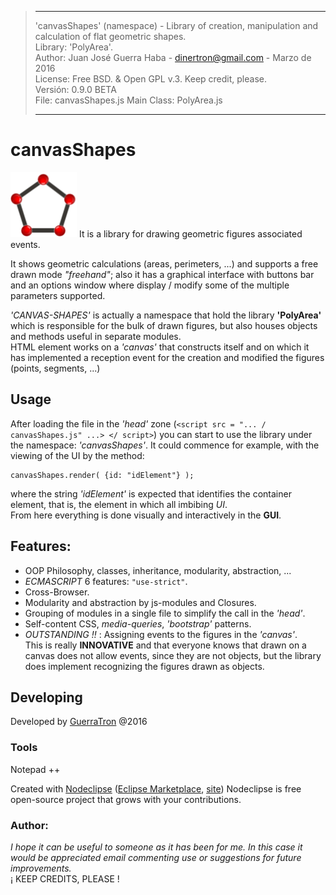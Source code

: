 > -----------------------------------------------------------------------------------------------------
>   'canvasShapes' (namespace) - Library of creation, manipulation and calculation of flat geometric shapes.  
>   Library: 'PolyArea'.  
>   Author: Juan José Guerra Haba - dinertron@gmail.com - Marzo de 2016  
>   License: Free BSD. & Open GPL v.3. Keep credit, please.  
>   Versión: 0.9.0 BETA   
>   File: canvasShapes.js               Main Class: PolyArea.js  
>   
> ----------------------------------------------------------------------------------------------------
# canvasShapes
[![canvasshapes logo](img/canvasShapes-logo.png "CanvasShapes GitHub page")](http://guerratron.github.io/canvasShapes "CanvasShapes page")
 It is a library for drawing geometric figures associated events.  
 
 It shows geometric calculations (areas, perimeters, ...) and supports a free drawn mode *"freehand"*; also it has a graphical interface with buttons bar and an options window where display / modify some of the multiple parameters supported.  
 
 *'CANVAS-SHAPES'* is actually a namespace that hold the library **'PolyArea'** which is responsible for the bulk of drawn figures, but also houses objects and methods useful in separate modules.  
 HTML element works on a *'canvas'* that constructs itself and on which it has implemented a reception event for the creation and modified the figures (points, segments, ...)

## Usage
After loading the file in the *'head'* zone (`<script src = "... / canvasShapes.js" ...> </ script>`) you can start to use the library under the namespace: *'canvasShapes'*. It could commence for example, with the viewing of the UI by the method:

    canvasShapes.render( {id: "idElement"} );
 
where the string *'idElement'* is expected that identifies the container element, that is, the element in which all imbibing *UI*.  
From here everything is done visually and interactively in the **GUI**.

## Features:
- OOP Philosophy, classes, inheritance, modularity, abstraction, ...
- *ECMASCRIPT* 6 features: `"use-strict"`.
- Cross-Browser.
- Modularity and abstraction by js-modules and Closures.
- Grouping of modules in a single file to simplify the call in the *'head'*.
- Self-content CSS, *media-queries*, *'bootstrap'* patterns.
- *OUTSTANDING !!* : Assigning events to the figures in the *'canvas'*.  
 This is really **INNOVATIVE** and that everyone knows that drawn on a canvas does not allow events, since 
 they are not objects, but the library does implement recognizing the figures drawn as objects.

## Developing
Developed by [GuerraTron](mailto://dinertron@gmail.com "author") @2016

### Tools
Notepad ++  

Created with [Nodeclipse](https://github.com/Nodeclipse/nodeclipse-1) ([Eclipse Marketplace](http://marketplace.eclipse.org/content/nodeclipse), [site](http://www.nodeclipse.org)) Nodeclipse is free open-source project that grows with your contributions.

### Author: 
 <cite>I hope it can be useful to someone as it has been for me. In this case it would be appreciated email commenting use or suggestions for future improvements.</cite> &nbsp;  
     ¡ KEEP CREDITS, PLEASE !
